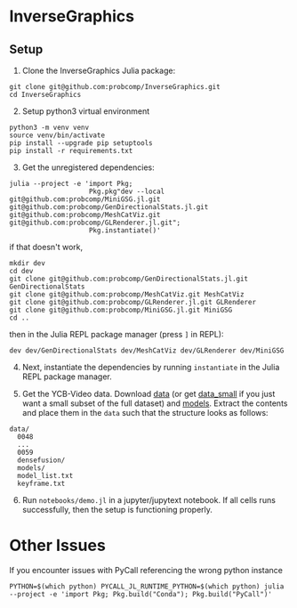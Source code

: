 # InverseGraphics

## Setup 

1. Clone the InverseGraphics Julia package:
```shell
git clone git@github.com:probcomp/InverseGraphics.git
cd InverseGraphics
```
2. Setup python3 virtual environment
```shell
python3 -m venv venv
source venv/bin/activate
pip install --upgrade pip setuptools
pip install -r requirements.txt
```

3. Get the unregistered dependencies:
```shell
julia --project -e 'import Pkg;
                    Pkg.pkg"dev --local git@github.com:probcomp/MiniGSG.jl.git git@github.com:probcomp/GenDirectionalStats.jl.git git@github.com:probcomp/MeshCatViz.git git@github.com:probcomp/GLRenderer.jl.git";
                    Pkg.instantiate()'
```

if that doesn't work,
```shell
mkdir dev
cd dev
git clone git@github.com:probcomp/GenDirectionalStats.jl.git GenDirectionalStats
git clone git@github.com:probcomp/MeshCatViz.git MeshCatViz
git clone git@github.com:probcomp/GLRenderer.jl.git GLRenderer
git clone git@github.com:probcomp/MiniGSG.jl.git MiniGSG
cd ..

```
then in the Julia REPL package manager (press `]` in REPL):
```
dev dev/GenDirectionalStats dev/MeshCatViz dev/GLRenderer dev/MiniGSG
```

4. Next, instantiate the dependencies by running `instantiate` in the Julia REPL package manager.

5. Get the YCB-Video data. Download [data](https://www.dropbox.com/s/dhbqmiu8i3mb3lx/ycbv-test.zip?dl=0) (or get [data_small](https://www.dropbox.com/s/ryyeh0jdkcmdpmu/0048.zip?dl=0) if you just want a small subset of the full dataset) and [models](https://www.dropbox.com/s/i4p7hci3kw375wd/models_txts_densefusion_results.zip?dl=0). Extract the contents and place them in the `data` such that the structure looks as follows:
```
data/
  0048
  ...
  0059
  densefusion/
  models/
  model_list.txt
  keyframe.txt
```

6. Run `notebooks/demo.jl` in a jupyter/jupytext notebook. If all cells runs successfully, then the setup is functioning properly.

# Other Issues

If you encounter issues with PyCall referencing the wrong python instance
```shell
PYTHON=$(which python) PYCALL_JL_RUNTIME_PYTHON=$(which python) julia --project -e 'import Pkg; Pkg.build("Conda"); Pkg.build("PyCall")'
```

